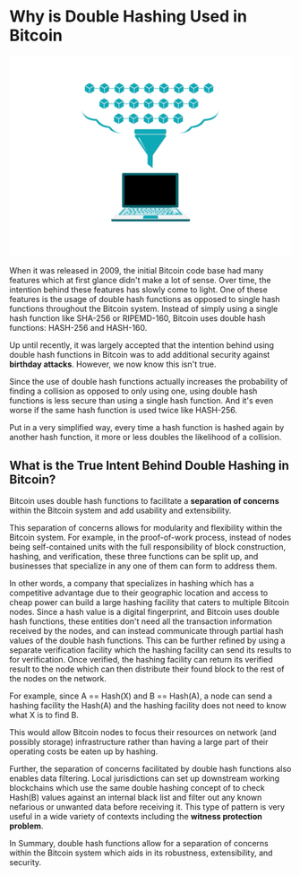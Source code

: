 # Why is Double Hashing Used in Bitcoin

![](../.gitbook/assets/BSVA-HashFunctions_Ch7L1_DA1.gif)

When it was released in 2009, the initial Bitcoin code base had many features which at first glance didn't make a lot of sense. Over time, the intention behind these features has slowly come to light. One of these features is the usage of double hash functions as opposed to single hash functions throughout the Bitcoin system. Instead of simply using a single hash function like SHA-256 or RIPEMD-160, Bitcoin uses double hash functions: HASH-256 and HASH-160.

Up until recently, it was largely accepted that the intention behind using double hash functions in Bitcoin was to add additional security against **birthday attacks**. However, we now know this isn't true.

Since the use of double hash functions actually increases the probability of finding a collision as opposed to only using one, using double hash functions is less secure than using a single hash function. And it's even worse if the same hash function is used twice like HASH-256.&#x20;

Put in a very simplified way, every time a hash function is hashed again by another hash function, it more or less doubles the likelihood of a collision.

## What is the True Intent Behind Double Hashing in Bitcoin?

Bitcoin uses double hash functions to facilitate a **separation of concerns** within the Bitcoin system and add usability and extensibility.

This separation of concerns allows for modularity and flexibility within the Bitcoin system. For example, in the proof-of-work process, instead of nodes being self-contained units with the full responsibility of block construction, hashing, and verification, these three functions can be split up, and businesses that specialize in any one of them can form to address them.

In other words, a company that specializes in hashing which has a competitive advantage due to their geographic location and access to cheap power can build a large hashing facility that caters to multiple Bitcoin nodes. Since a hash value is a digital fingerprint, and Bitcoin uses double hash functions, these entities don't need all the transaction information received by the nodes, and can instead communicate through partial hash values of the double hash functions. This can be further refined by using a separate verification facility which the hashing facility can send its results to for verification. Once verified, the hashing facility can return its verified result to the node which can then distribute their found block to the rest of the nodes on the network.

For example, since A == Hash(X) and B == Hash(A), a node can send a hashing facility the Hash(A) and the hashing facility does not need to know what X is to find B.

This would allow Bitcoin nodes to focus their resources on network (and possibly storage) infrastructure rather than having a large part of their operating costs be eaten up by hashing.

Further, the separation of concerns facilitated by double hash functions also enables data filtering. Local jurisdictions can set up downstream working blockchains which use the same double hashing concept of to check Hash(B) values against an internal black list and filter out any known nefarious or unwanted data before receiving it. This type of pattern is very useful in a wide variety of contexts including the **witness protection problem**.

In Summary, double hash functions allow for a separation of concerns within the Bitcoin system which aids in its robustness, extensibility, and security.
